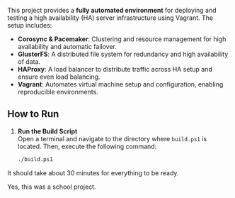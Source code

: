 This project provides a **fully automated environment** for deploying and testing a high availability (HA) server infrastructure using Vagrant. The setup includes:

- **Corosync & Pacemaker**: Clustering and resource management for high availability and automatic failover.
- **GlusterFS**: A distributed file system for redundancy and high availability of data.
- **HAProxy**: A load balancer to distribute traffic across HA setup and ensure even load balancing.
- **Vagrant**: Automates virtual machine setup and configuration, enabling reproducible environments.

## How to Run

1. **Run the Build Script**  
   Open a terminal and navigate to the directory where `build.ps1` is located. Then, execute the following command:

   ```bash
   ./build.ps1

It should take about 30 minutes for everything to be ready.

Yes, this was a school project.
